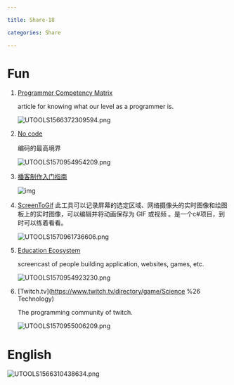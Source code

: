 ```yaml
---

title: Share-18

categories: Share

---
```




# Fun

1. [Programmer Competency Matrix](http://sijinjoseph.com/programmer-competency-matrix/)

   article for knowing what our level as a programmer is.

   ![UTOOLS1566372309594.png](https://i.loli.net/2019/08/21/ZcN4isTFHzWQJKd.png)
   
2. [No code](https://github.com/kelseyhightower/nocode)

   编码的最高境界

   ![UTOOLS1570954954209.png](https://i.loli.net/2019/10/13/QA6w9RIDvFil1s3.png)

3. [播客制作入门指南](https://sspai.com/post/56285)

   ![img](https://cdn.sspai.com/2019/08/20/8f973c0691955097d183fe184385874b.jpg?imageView2/2/w/1120/q/90/interlace/1/ignore-error/1)
   
4. [ScreenToGif](https://hellogithub.com/periodical/volume/12/#ScreenToGif) 此工具可以记录屏幕的选定区域、网络摄像头的实时图像和绘图板上的实时图像，可以编辑并将动画保存为 GIF 或视频 。是一个c#项目，到时可以练着看看。

   ![UTOOLS1570961736606.png](https://i.loli.net/2019/10/13/mo9ts78PJEhKxXV.png)
   
5. [Education Ecosystem](https://www.education-ecosystem.com/) 

   screencast of people building application, websites, games, etc.

   ![UTOOLS1570954923230.png](https://i.loli.net/2019/10/13/WMlq7V3FyemzdiU.png)

6. [Twitch.tv](https://www.twitch.tv/directory/game/Science %26 Technology) 

   The programming community of twitch.

   ![UTOOLS1570955006209.png](https://i.loli.net/2019/10/13/IL9jmu8rORJ5UAq.png)



# English

![UTOOLS1566310438634.png](https://i.loli.net/2019/08/20/TQeJjtu28oz4F9c.png)




